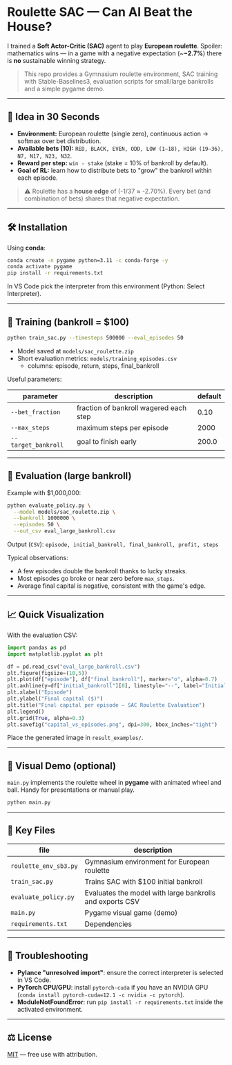 # Roulette SAC — Can AI Beat the House?

I trained a **Soft Actor-Critic (SAC)** agent to play **European roulette**.
Spoiler: mathematics wins — in a game with a negative expectation (~**−2.7%**) there is **no** sustainable winning strategy.

> This repo provides a Gymnasium roulette environment, SAC training with Stable-Baselines3, evaluation scripts for small/large bankrolls and a simple pygame demo.

---

## 🧠 Idea in 30 Seconds

- **Environment:** European roulette (single zero), continuous action → softmax over bet distribution.
- **Available bets (10):** `RED, BLACK, EVEN, ODD, LOW (1–18), HIGH (19–36), N7, N17, N23, N32`.
- **Reward per step:** `win - stake` (stake = 10% of bankroll by default).
- **Goal of RL:** learn how to distribute bets to "grow" the bankroll within each episode.

> ⚠️ Roulette has a **house edge** of \(-1/37 ≈ -2.70\%\).
> Every bet (and combination of bets) shares that negative expectation.

---

## 🛠️ Installation

Using **conda**:

```bash
conda create -n pygame python=3.11 -c conda-forge -y
conda activate pygame
pip install -r requirements.txt
```

In VS Code pick the interpreter from this environment (Python: Select Interpreter).

---

## 🚀 Training (bankroll = $100)

```bash
python train_sac.py --timesteps 500000 --eval_episodes 50
```

- Model saved at `models/sac_roulette.zip`
- Short evaluation metrics: `models/training_episodes.csv`
  - columns: episode, return, steps, final_bankroll

Useful parameters:

| parameter          | description                                   | default |
|--------------------|-----------------------------------------------|---------|
| `--bet_fraction`   | fraction of bankroll wagered each step        | 0.10    |
| `--max_steps`      | maximum steps per episode                     | 2000    |
| `--target_bankroll`| goal to finish early                          | 200.0   |

---

## 🧪 Evaluation (large bankroll)

Example with $1,000,000:

```bash
python evaluate_policy.py \
  --model models/sac_roulette.zip \
  --bankroll 1000000 \
  --episodes 50 \
  --out_csv eval_large_bankroll.csv
```

Output (`CSV`): `episode, initial_bankroll, final_bankroll, profit, steps`

Typical observations:

- A few episodes double the bankroll thanks to lucky streaks.
- Most episodes go broke or near zero before `max_steps`.
- Average final capital is negative, consistent with the game's edge.

---

## 📈 Quick Visualization

With the evaluation CSV:

```python
import pandas as pd
import matplotlib.pyplot as plt

df = pd.read_csv("eval_large_bankroll.csv")
plt.figure(figsize=(10,5))
plt.plot(df["episode"], df["final_bankroll"], marker="o", alpha=0.7)
plt.axhline(y=df["initial_bankroll"][0], linestyle="--", label="Initial bankroll")
plt.xlabel("Episode")
plt.ylabel("Final capital ($)")
plt.title("Final capital per episode — SAC Roulette Evaluation")
plt.legend()
plt.grid(True, alpha=0.3)
plt.savefig("capital_vs_episodes.png", dpi=300, bbox_inches="tight")
```

Place the generated image in `result_examples/`.

---

## 🎲 Visual Demo (optional)

`main.py` implements the roulette wheel in **pygame** with animated wheel and ball. Handy for presentations or manual play.

```bash
python main.py
```

---

## 📂 Key Files

| file                 | description                                          |
|----------------------|------------------------------------------------------|
| `roulette_env_sb3.py`| Gymnasium environment for European roulette          |
| `train_sac.py`       | Trains SAC with $100 initial bankroll                |
| `evaluate_policy.py` | Evaluates the model with large bankrolls and exports CSV |
| `main.py`            | Pygame visual game (demo)                            |
| `requirements.txt`   | Dependencies                                         |

---

## 🧰 Troubleshooting

- **Pylance "unresolved import"**: ensure the correct interpreter is selected in VS Code.
- **PyTorch CPU/GPU**: install `pytorch-cuda` if you have an NVIDIA GPU (`conda install pytorch-cuda=12.1 -c nvidia -c pytorch`).
- **ModuleNotFoundError**: run `pip install -r requirements.txt` inside the activated environment.

---

## ⚖️ License

[MIT](LICENSE) — free use with attribution.